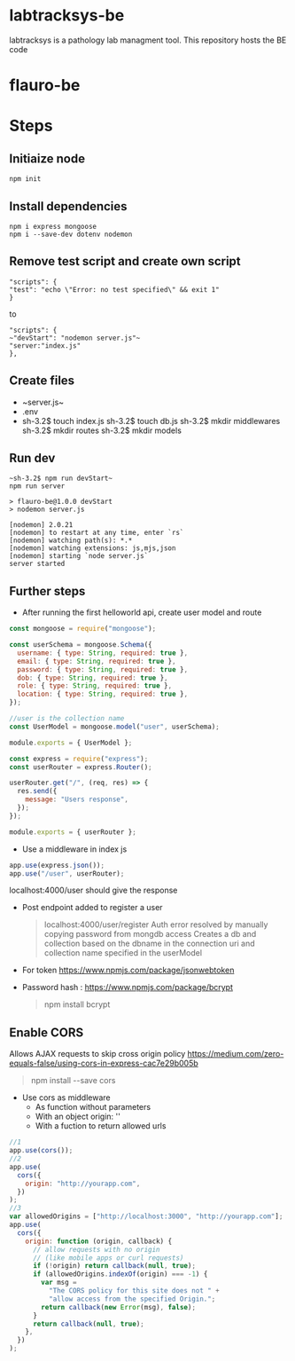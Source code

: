 # labtracksys-be

labtracksys is a pathology lab managment tool. This repository hosts the BE code

# flauro-be

# Steps

## Initiaize node

```
npm init
```

## Install dependencies

```
npm i express mongoose
npm i --save-dev dotenv nodemon
```

## Remove test script and create own script

```
"scripts": {
"test": "echo \"Error: no test specified\" && exit 1"
}

```

to

```
"scripts": {
~"devStart": "nodemon server.js"~
"server:"index.js"
},
```

## Create files

- ~server.js~
- .env
- sh-3.2$ touch index.js
  sh-3.2$ touch db.js
  sh-3.2$ mkdir middlewares
  sh-3.2$ mkdir routes
  sh-3.2$ mkdir models

## Run dev

```
~sh-3.2$ npm run devStart~
npm run server

> flauro-be@1.0.0 devStart
> nodemon server.js

[nodemon] 2.0.21
[nodemon] to restart at any time, enter `rs`
[nodemon] watching path(s): *.*
[nodemon] watching extensions: js,mjs,json
[nodemon] starting `node server.js`
server started
```

## Further steps

- After running the first helloworld api, create user model and route

```js
const mongoose = require("mongoose");

const userSchema = mongoose.Schema({
  username: { type: String, required: true },
  email: { type: String, required: true },
  password: { type: String, required: true },
  dob: { type: String, required: true },
  role: { type: String, required: true },
  location: { type: String, required: true },
});

//user is the collection name
const UserModel = mongoose.model("user", userSchema);

module.exports = { UserModel };
```

```js
const express = require("express");
const userRouter = express.Router();

userRouter.get("/", (req, res) => {
  res.send({
    message: "Users response",
  });
});

module.exports = { userRouter };
```

- Use a middleware in index js

```js
app.use(express.json());
app.use("/user", userRouter);
```

localhost:4000/user should give the response

- Post endpoint added to register a user
  > localhost:4000/user/register
  > Auth error resolved by manually copying password from mongdb access
  > Creates a db and collection based on the dbname in the connection uri and collection name specified in the userModel

* For token
  https://www.npmjs.com/package/jsonwebtoken

* Password hash : https://www.npmjs.com/package/bcrypt
  > npm install bcrypt

## Enable CORS

Allows AJAX requests to skip cross origin policy
https://medium.com/zero-equals-false/using-cors-in-express-cac7e29b005b

> npm install --save cors

- Use cors as middleware
  - As function without parameters
  - With an object origin: '<allowed url>'
  - With a fuction to return allowed urls

```js
//1
app.use(cors());
//2
app.use(
  cors({
    origin: "http://yourapp.com",
  })
);
//3
var allowedOrigins = ["http://localhost:3000", "http://yourapp.com"];
app.use(
  cors({
    origin: function (origin, callback) {
      // allow requests with no origin
      // (like mobile apps or curl requests)
      if (!origin) return callback(null, true);
      if (allowedOrigins.indexOf(origin) === -1) {
        var msg =
          "The CORS policy for this site does not " +
          "allow access from the specified Origin.";
        return callback(new Error(msg), false);
      }
      return callback(null, true);
    },
  })
);
```
